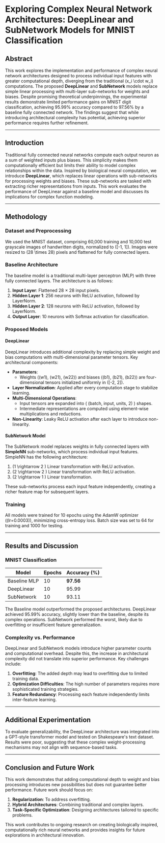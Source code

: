 # Exploring Complex Neural Network Architectures: DeepLinear and SubNetwork Models for MNIST Classification

## Abstract

This work explores the implementation and performance of complex neural network architectures designed to process individual input features with greater computational depth, diverging from the traditional \(x_i \cdot w_i\) computations. The proposed **DeepLinear** and **SubNetwork** models replace simple linear processing with multi-layer sub-networks for weights and biases. Despite promising theoretical underpinnings, the experimental results demonstrate limited performance gains on MNIST digit classification, achieving 95.99% accuracy compared to 97.56% by a baseline fully connected network. The findings suggest that while introducing architectural complexity has potential, achieving superior performance requires further refinement.

---

## Introduction

Traditional fully connected neural networks compute each output neuron as a sum of weighted inputs plus biases. This simplicity makes them computationally efficient but limits their ability to model complex relationships within the data. Inspired by biological neural computation, we introduce **DeepLinear**, which replaces linear operations with sub-networks for processing weights and biases. These sub-networks are tasked with extracting richer representations from inputs. This work evaluates the performance of DeepLinear against a baseline model and discusses its implications for complex function modeling.

---

## Methodology

### Dataset and Preprocessing

We used the MNIST dataset, comprising 60,000 training and 10,000 test grayscale images of handwritten digits, normalized to \([-1, 1]\). Images were resized to \(28 \times 28\) pixels and flattened for fully connected layers.

### Baseline Architecture

The baseline model is a traditional multi-layer perceptron (MLP) with three fully connected layers. The architecture is as follows:

1. **Input Layer**: Flattened 28 × 28 input pixels.
2. **Hidden Layer 1**: 256 neurons with ReLU activation, followed by LayerNorm.
3. **Hidden Layer 2**: 128 neurons with ReLU activation, followed by LayerNorm.
4. **Output Layer**: 10 neurons with Softmax activation for classification.

### Proposed Models

#### **DeepLinear**

DeepLinear introduces additional complexity by replacing simple weight and bias computations with multi-dimensional parameter tensors. Key architectural components:

- **Parameters**: 
  - Weights (\(w1\), \(w21\), \(w22\)) and biases (\(b1\), \(b21\), \(b22\)) are four-dimensional tensors initialized uniformly in \([-2, 2]\).
- **Layer Normalization**: Applied after every computation stage to stabilize learning.
- **Multi-Dimensional Operations**:
  - Input tensors are expanded into \( (batch, input, units, 2) \) shapes.
  - Intermediate representations are computed using element-wise multiplications and reductions.
- **Non-Linearity**: Leaky ReLU activation after each layer to introduce non-linearity.

#### **SubNetwork Model**

The SubNetwork model replaces weights in fully connected layers with **SimpleNN** sub-networks, which process individual input features. SimpleNN has the following architecture:

1. \(1 \rightarrow 2 \) Linear transformation with ReLU activation.
2. \(2 \rightarrow 2 \) Linear transformation with ReLU activation.
3. \(2 \rightarrow 1 \) Linear transformation.

These sub-networks process each input feature independently, creating a richer feature map for subsequent layers.

### Training

All models were trained for 10 epochs using the AdamW optimizer (\(lr=0.0003\)), minimizing cross-entropy loss. Batch size was set to 64 for training and 1000 for testing. 

---

## Results and Discussion

### MNIST Classification

| **Model**       | **Epochs** | **Accuracy (%)** |
|------------------|------------|------------------|
| Baseline MLP     | 10         | **97.56**        |
| DeepLinear       | 10         | 95.99            |
| SubNetwork       | 10         | 93.11            |

The Baseline model outperformed the proposed architectures. DeepLinear achieved 95.99% accuracy, slightly lower than the baseline, despite its complex operations. SubNetwork performed the worst, likely due to overfitting or insufficient feature generalization.

### Complexity vs. Performance

DeepLinear and SubNetwork models introduce higher parameter counts and computational overhead. Despite this, the increase in architectural complexity did not translate into superior performance. Key challenges include:

1. **Overfitting**: The added depth may lead to overfitting due to limited training data.
2. **Optimization Difficulties**: The high number of parameters requires more sophisticated training strategies.
3. **Feature Redundancy**: Processing each feature independently limits inter-feature learning.

---

## Additional Experimentation

To evaluate generalizability, the DeepLinear architecture was integrated into a GPT-style transformer model and tested on Shakespeare's text dataset. Results were poor, suggesting that these complex weight-processing mechanisms may not align with sequence-based tasks.

---

## Conclusion and Future Work

This work demonstrates that adding computational depth to weight and bias processing introduces new possibilities but does not guarantee better performance. Future work should focus on:

1. **Regularization**: To address overfitting.
2. **Hybrid Architectures**: Combining traditional and complex layers.
3. **Task-Specific Optimization**: Designing architectures tailored to specific problems.

This work contributes to ongoing research on creating biologically inspired, computationally rich neural networks and provides insights for future explorations in architectural innovation.
